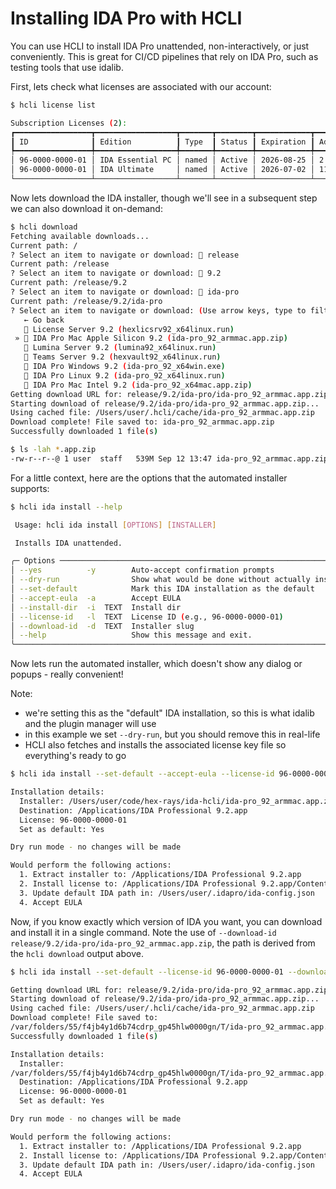 # Installing IDA Pro with HCLI

You can use HCLI to install IDA Pro unattended, non-interactively, or just conveniently.
This is great for CI/CD pipelines that rely on IDA Pro, such as testing tools that use idalib.

First, lets check what licenses are associated with our account:

```bash
$ hcli license list

Subscription Licenses (2):
┏━━━━━━━━━━━━━━━━━┳━━━━━━━━━━━━━━━━━━┳━━━━━━━┳━━━━━━━━┳━━━━━━━━━━━━┳━━━━━━━━━━━━━━━━━━━━━━━━━━━━━━━━━━┓
┃ ID              ┃ Edition          ┃ Type  ┃ Status ┃ Expiration ┃ Addons                           ┃
┡━━━━━━━━━━━━━━━━━╇━━━━━━━━━━━━━━━━━━╇━━━━━━━╇━━━━━━━━╇━━━━━━━━━━━━╇━━━━━━━━━━━━━━━━━━━━━━━━━━━━━━━━━━┩
│ 96-0000-0000-01 │ IDA Essential PC │ named │ Active │ 2026-08-25 │ 2 decompiler(s)                  │
│ 96-0000-0000-01 │ IDA Ultimate     │ named │ Active │ 2026-07-02 │ 11 decompiler(s) + TEAMS, LUMINA │
└─────────────────┴──────────────────┴───────┴────────┴────────────┴──────────────────────────────────┘
```

Now lets download the IDA installer, though we'll see in a subsequent step we can also download it on-demand:
   

```bash
$ hcli download
Fetching available downloads...
Current path: /
? Select an item to navigate or download: 📁 release
Current path: /release
? Select an item to navigate or download: 📁 9.2
Current path: /release/9.2
? Select an item to navigate or download: 📁 ida-pro
Current path: /release/9.2/ida-pro
? Select an item to navigate or download: (Use arrow keys, type to filter)
   ← Go back
   📄 License Server 9.2 (hexlicsrv92_x64linux.run)
 » 📄 IDA Pro Mac Apple Silicon 9.2 (ida-pro_92_armmac.app.zip)
   📄 Lumina Server 9.2 (lumina92_x64linux.run)
   📄 Teams Server 9.2 (hexvault92_x64linux.run)
   📄 IDA Pro Windows 9.2 (ida-pro_92_x64win.exe)
   📄 IDA Pro Linux 9.2 (ida-pro_92_x64linux.run)
   📄 IDA Pro Mac Intel 9.2 (ida-pro_92_x64mac.app.zip)
Getting download URL for: release/9.2/ida-pro/ida-pro_92_armmac.app.zip
Starting download of release/9.2/ida-pro/ida-pro_92_armmac.app.zip...
Using cached file: /Users/user/.hcli/cache/ida-pro_92_armmac.app.zip
Download complete! File saved to: ida-pro_92_armmac.app.zip
Successfully downloaded 1 file(s)

$ ls -lah *.app.zip
-rw-r--r--@ 1 user  staff   539M Sep 12 13:47 ida-pro_92_armmac.app.zip
```

For a little context, here are the options that the automated installer supports:

```bash
$ hcli ida install --help

 Usage: hcli ida install [OPTIONS] [INSTALLER]

 Installs IDA unattended.

╭─ Options ──────────────────────────────────────────────────────────────────────────╮
│ --yes          -y        Auto-accept confirmation prompts                          │
│ --dry-run                Show what would be done without actually installing       │
│ --set-default            Mark this IDA installation as the default                 │
│ --accept-eula  -a        Accept EULA                                               │
│ --install-dir  -i  TEXT  Install dir                                               │
│ --license-id   -l  TEXT  License ID (e.g., 96-0000-0000-01)                        │
│ --download-id  -d  TEXT  Installer slug                                            │
│ --help                   Show this message and exit.                               │
╰────────────────────────────────────────────────────────────────────────────────────╯
```
   
Now lets run the automated installer, which doesn't show any dialog or popups - really convenient!

Note:

  - we're setting this as the "default" IDA installation, so this is what idalib and the plugin manager will use
  - in this example we set `--dry-run`, but you should remove this in real-life
  - HCLI also fetches and installs the associated license key file so everything's ready to go
   

```bash
$ hcli ida install --set-default --accept-eula --license-id 96-0000-0000-01 ida-pro_92_armmac.app.zip --dry-run

Installation details:
  Installer: /Users/user/code/hex-rays/ida-hcli/ida-pro_92_armmac.app.zip
  Destination: /Applications/IDA Professional 9.2.app
  License: 96-0000-0000-01
  Set as default: Yes

Dry run mode - no changes will be made

Would perform the following actions:
  1. Extract installer to: /Applications/IDA Professional 9.2.app
  2. Install license to: /Applications/IDA Professional 9.2.app/Contents/MacOS
  3. Update default IDA path in: /Users/user/.idapro/ida-config.json
  4. Accept EULA
```

Now, if you know exactly which version of IDA you want, you can download and install it in a single command.
Note the use of `--download-id release/9.2/ida-pro/ida-pro_92_armmac.app.zip`, the path is derived from the `hcli download` output above.
  

```bash
$ hcli ida install --set-default --license-id 96-0000-0000-01 --download-id release/9.2/ida-pro/ida-pro_92_armmac.app.zip --dry-run

Getting download URL for: release/9.2/ida-pro/ida-pro_92_armmac.app.zip
Starting download of release/9.2/ida-pro/ida-pro_92_armmac.app.zip...
Using cached file: /Users/user/.hcli/cache/ida-pro_92_armmac.app.zip
Download complete! File saved to:
/var/folders/55/f4jb4y1d6b74cdrp_gp45hlw0000gn/T/ida-pro_92_armmac.app.zip
Successfully downloaded 1 file(s)

Installation details:
  Installer:
/var/folders/55/f4jb4y1d6b74cdrp_gp45hlw0000gn/T/ida-pro_92_armmac.app.zip
  Destination: /Applications/IDA Professional 9.2.app
  License: 96-0000-0000-01
  Set as default: Yes

Dry run mode - no changes will be made

Would perform the following actions:
  1. Extract installer to: /Applications/IDA Professional 9.2.app
  2. Install license to: /Applications/IDA Professional 9.2.app/Contents/MacOS
  3. Update default IDA path in: /Users/user/.idapro/ida-config.json
  4. Accept EULA
```
